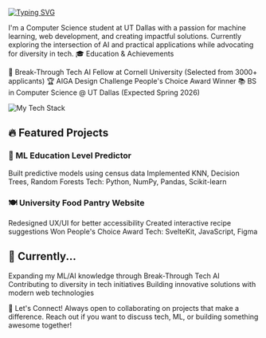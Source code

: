 [![Typing SVG](https://readme-typing-svg.demolab.com?font=Quantico&pause=1000&color=62B1F7&width=435&lines=Welcome+to+my+profile)](https://git.io/typing-svg)

I'm a Computer Science student at UT Dallas with a passion for machine learning, web development, and creating impactful solutions. Currently exploring the intersection of AI and practical applications while advocating for diversity in tech.
🎓 Education & Achievements

🌟 Break-Through Tech AI Fellow at Cornell University (Selected from 3000+ applicants)
🏆 AIGA Design Challenge People's Choice Award Winner
📚 BS in Computer Science @ UT Dallas (Expected Spring 2026)

![My Tech Stack](https://github-readme-tech-stack.vercel.app/api/cards?lineCount=1&theme=gruvbox&bg=%23232323&badge=%23303030&border=%23303030&titleColor=%23fabe2b&line1=react%2Creact%2C7fec98%3Bsvelte%2Csvelte%2C96601b%3Bgo%2Cgo%2C4795b1%3Bpython%2Cpython%2C3bdb6f%3B)

## 🔥 Featured Projects

### 🤖 ML Education Level Predictor

Built predictive models using census data
Implemented KNN, Decision Trees, Random Forests
Tech: Python, NumPy, Pandas, Scikit-learn

### 🍽️ University Food Pantry Website

Redesigned UX/UI for better accessibility
Created interactive recipe suggestions
Won People's Choice Award
Tech: SvelteKit, JavaScript, Figma

## 🌱 Currently...

Expanding my ML/AI knowledge through Break-Through Tech AI
Contributing to diversity in tech initiatives
Building innovative solutions with modern web technologies

🤝 Let's Connect!
Always open to collaborating on projects that make a difference. Reach out if you want to discuss tech, ML, or building something awesome together!
